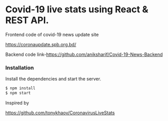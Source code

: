# Covid-19 live stats using React & REST API.

Frontend code of covid-19 news update site

https://coronaupdate.spb.org.bd/

Backend code link-https://github.com/aniksharif/Covid-19-News-Backend

### Installation


Install the dependencies and start the server.

```sh
$ npm install
$ npm start
```


Inspired by

https://github.com/tonykhaov/CoronavirusLiveStats
